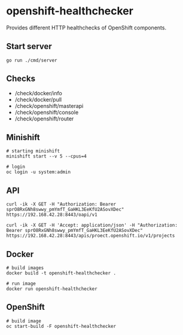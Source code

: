 # openshift-healthchecker
Provides different HTTP healthchecks of OpenShift components.

## Start server

```
go run ./cmd/server
```

## Checks

- /check/docker/info
- /check/docker/pull
- /check/openshift/masterapi
- /check/openshift/console
- /check/openshift/router

## Minishift

```
# starting minishift
minishift start --v 5 --cpus=4

# login
oc login -u system:admin
```

## API
```
curl -ik -X GET -H "Authorization: Bearer sprO8RxGNh8swwy_pmYmfT_GaHKL3EeKfU2ASovXDec" https://192.168.42.28:8443/oapi/v1

curl -ik -X GET -H 'Accept: application/json' -H "Authorization: Bearer sprO8RxGNh8swwy_pmYmfT_GaHKL3EeKfU2ASovXDec" https://192.168.42.28:8443/apis/proect.openshift.io/v1/projects
```

## Docker
```
# build images
docker build -t openshift-healthchecker .

# run image
docker run openshift-healthchecker
```

## OpenShift
```
# build image
oc start-build -F openshift-healthchecker
```
